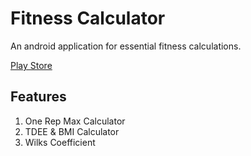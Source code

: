 # Fitness Calculator

An android application for essential fitness calculations.

[Play Store](https://play.google.com/store/apps/details?id=com.hanson.android.fcalc)

## Features

1. One Rep Max Calculator
1. TDEE & BMI Calculator
1. Wilks Coefficient
